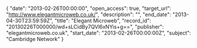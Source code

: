 {
  "date": "2013-02-26T00:00:00", 
  "open_access": true, 
  "target_url": "http://www.elegantmicroweb.co.uk/", 
  "description": "", 
  "end_date": "2013-04-30T23:59:59Z", 
  "title": "Elegant Microweb", 
  "record_id": "20130226T000000/wd+sLCidBy7QVl6xNYis+g==", 
  "publisher": "elegantmicroweb.co.uk", 
  "start_date": "2013-02-26T00:00:00Z", 
  "subject": "Cambridge Network"
}

